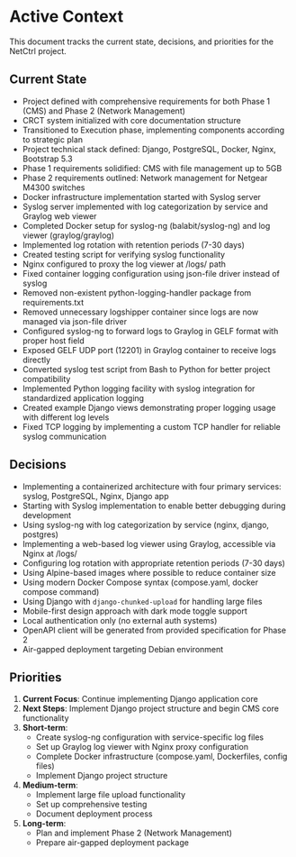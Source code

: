 # Active Context

This document tracks the current state, decisions, and priorities for the NetCtrl project.

## Current State

- Project defined with comprehensive requirements for both Phase 1 (CMS) and Phase 2 (Network Management)
- CRCT system initialized with core documentation structure
- Transitioned to Execution phase, implementing components according to strategic plan
- Project technical stack defined: Django, PostgreSQL, Docker, Nginx, Bootstrap 5.3
- Phase 1 requirements solidified: CMS with file management up to 5GB
- Phase 2 requirements outlined: Network management for Netgear M4300 switches
- Docker infrastructure implementation started with Syslog server
- Syslog server implemented with log categorization by service and Graylog web viewer
- Completed Docker setup for syslog-ng (balabit/syslog-ng) and log viewer (graylog/graylog)
- Implemented log rotation with retention periods (7-30 days)
- Created testing script for verifying syslog functionality
- Nginx configured to proxy the log viewer at /logs/ path
- Fixed container logging configuration using json-file driver instead of syslog
- Removed non-existent python-logging-handler package from requirements.txt
- Removed unnecessary logshipper container since logs are now managed via json-file driver
- Configured syslog-ng to forward logs to Graylog in GELF format with proper host field
- Exposed GELF UDP port (12201) in Graylog container to receive logs directly
- Converted syslog test script from Bash to Python for better project compatibility
- Implemented Python logging facility with syslog integration for standardized application logging
- Created example Django views demonstrating proper logging usage with different log levels
- Fixed TCP logging by implementing a custom TCP handler for reliable syslog communication

## Decisions

- Implementing a containerized architecture with four primary services: syslog, PostgreSQL, Nginx, Django app
- Starting with Syslog implementation to enable better debugging during development
- Using syslog-ng with log categorization by service (nginx, django, postgres)
- Implementing a web-based log viewer using Graylog, accessible via Nginx at /logs/
- Configuring log rotation with appropriate retention periods (7-30 days)
- Using Alpine-based images where possible to reduce container size
- Using modern Docker Compose syntax (compose.yaml, docker compose command)
- Using Django with `django-chunked-upload` for handling large files
- Mobile-first design approach with dark mode toggle support
- Local authentication only (no external auth systems)
- OpenAPI client will be generated from provided specification for Phase 2
- Air-gapped deployment targeting Debian environment

## Priorities

1. **Current Focus**: Continue implementing Django application core
2. **Next Steps**: Implement Django project structure and begin CMS core functionality
3. **Short-term**: 
   - Create syslog-ng configuration with service-specific log files
   - Set up Graylog log viewer with Nginx proxy configuration
   - Complete Docker infrastructure (compose.yaml, Dockerfiles, config files)
   - Implement Django project structure
4. **Medium-term**:
   - Implement large file upload functionality
   - Set up comprehensive testing
   - Document deployment process
5. **Long-term**:
   - Plan and implement Phase 2 (Network Management)
   - Prepare air-gapped deployment package
